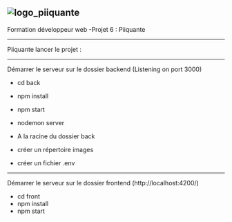 
![logo_piiquante](https://user-images.githubusercontent.com/106766135/212482518-08db1132-f9c3-4e9d-b15b-f8479ac067c1.png)
---

Formation développeur web
  -Projet 6 : Piiquante

---

Piiquante lancer le projet :

---

Démarrer le serveur sur le dossier backend (Listening on port 3000)

- cd back
- npm install
- npm start
- nodemon server

- A la racine du dossier back
- créer un répertoire images
- créer un fichier .env

---

Démarrer le serveur sur le dossier frontend (http://localhost:4200/)

- cd front
- npm install
- npm start